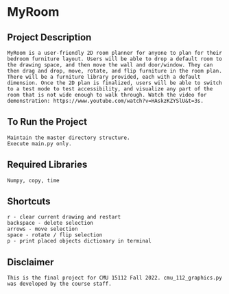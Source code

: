 # MyRoom
 
## Project Description
	MyRoom is a user-friendly 2D room planner for anyone to plan for their bedroom furniture layout. Users will be able to drop a default room to the drawing space, and then move the wall and door/window. They can then drag and drop, move, rotate, and flip furniture in the room plan. There will be a furniture library provided, each with a default dimension. Once the 2D plan is finalized, users will be able to switch to a test mode to test accessibility, and visualize any part of the room that is not wide enough to walk through. Watch the video for demonstration: https://www.youtube.com/watch?v=HAskzKZYSlU&t=3s.

## To Run the Project
	Maintain the master directory structure.
	Execute main.py only.

## Required Libraries
	Numpy, copy, time

## Shortcuts
	r - clear current drawing and restart
	backspace - delete selection
	arrows - move selection
	space - rotate / flip selection
	p - print placed objects dictionary in terminal

## Disclaimer
	This is the final project for CMU 15112 Fall 2022. cmu_112_graphics.py was developed by the course staff.